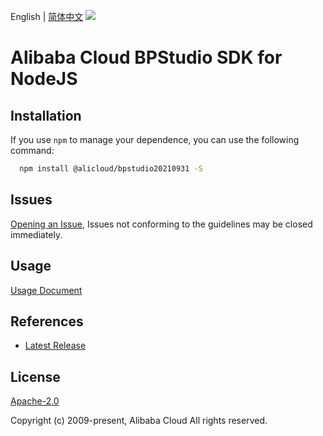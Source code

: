 English | [简体中文](README-CN.md)
![](https://aliyunsdk-pages.alicdn.com/icons/AlibabaCloud.svg)

# Alibaba Cloud BPStudio SDK for NodeJS

## Installation
If you use `npm` to manage your dependence, you can use the following command:

```sh
  npm install @alicloud/bpstudio20210931 -S
```

## Issues
[Opening an Issue](https://github.com/aliyun/alibabacloud-typescript-sdk/issues/new), Issues not conforming to the guidelines may be closed immediately.

## Usage
[Usage Document](https://github.com/aliyun/alibabacloud-typescript-sdk/blob/master/docs/Usage-EN.md#quick-examples)

## References
* [Latest Release](https://github.com/aliyun/alibabacloud-typescript-sdk/)

## License
[Apache-2.0](http://www.apache.org/licenses/LICENSE-2.0)

Copyright (c) 2009-present, Alibaba Cloud All rights reserved.

